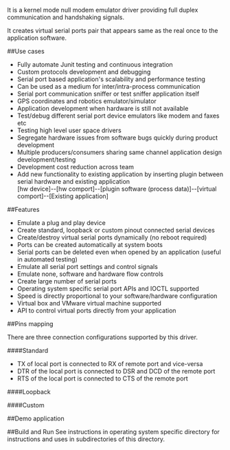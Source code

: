 It is a kernel mode null modem emulator driver providing full duplex communication and handshaking signals.

It creates virtual serial ports pair that appears same as the real once to the application software.

##Use cases
- Fully automate Junit testing and continuous integration
- Custom protocols development and debugging
- Serial port based application's scalability and performance testing
- Can be used as a medium for inter/intra-process communication
- Serial port communication sniffer or test sniffer application itself
- GPS coordinates and robotics emulator/simulator
- Application development when hardware is still not available
- Test/debug different serial port device emulators like modem and faxes etc
- Testing high level user space drivers
- Segregate hardware issues from software bugs quickly during product development
- Multiple producers/consumers sharing same channel application design development/testing
- Development cost reduction across team
- Add new functionality to existing application by inserting plugin between serial hardware and existing application   
  [hw device]--[hw comport]--[plugin software (process data)]--[virtual comport]--[Existing application]

##Features
- Emulate a plug and play device
- Create standard, loopback or custom pinout connected serial devices
- Create/destroy virtual serial ports dynamically (no reboot required)
- Ports can be created automatically at system boots
- Serial ports can be deleted even when opened by an application (useful in automated testing)
- Emulate all serial port settings and control signals
- Emulate none, software and hardware flow controls
- Create large number of serial ports
- Operating system specific serial port APIs and IOCTL supported
- Speed is directly proportional to your software/hardware configuration
- Virtual box and VMware virtual machine supported
- API to control virtual ports directly from your application

##Pins mapping

There are three connection configurations supported by this driver.

####Standard
- TX of local port is connected to RX of remote port and vice-versa
- DTR of the local port is connected to DSR and DCD of the remote port
- RTS of the local port is connected to CTS of the remote port

####Loopback

####Custom


##Demo application


##Build and Run
See instructions in operating system specific directory for instructions and uses in subdirectories of this directory.

